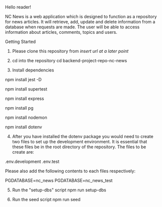 Hello reader!

NC News is a web application which is designed to function as a repository for news articles. It will retrieve, add, update and delete information from a database when requests are made. The user will be able to access information about articles, comments, topics and users.

Getting Started

1. Please clone this repository from *insert url at a later point*

2. cd into the repository
cd backend-project-repo-nc-news

3. Install dependencies

npm install jest -D

npm install supertest

npm install express

npm install pg

npm install nodemon

npm install dotenv

4. After you have installed the dotenv package you would need to create two files to set up the development environment. It is essential that these files be in the root directory of the repository.
The files to be create are:

.env.development
.env.test

Please also add the following contents to each files respectively:

PGDATABASE=nc_news
PGDATABASE=nc_news_test

5. Run the "setup-dbs" script
npm run setup-dbs

6. Run the seed script
npm run seed